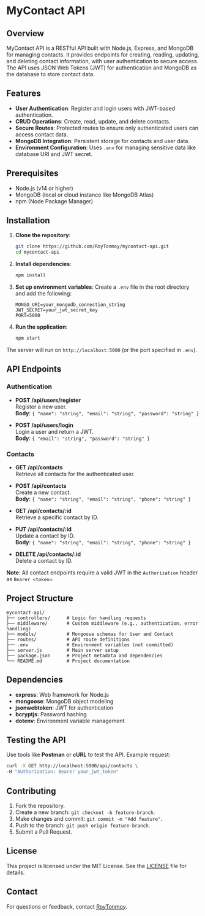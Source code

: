 # MyContact API

## Overview
MyContact API is a RESTful API built with Node.js, Express, and MongoDB for managing contacts. It provides endpoints for creating, reading, updating, and deleting contact information, with user authentication to secure access. The API uses JSON Web Tokens (JWT) for authentication and MongoDB as the database to store contact data.

## Features
- **User Authentication**: Register and login users with JWT-based authentication.
- **CRUD Operations**: Create, read, update, and delete contacts.
- **Secure Routes**: Protected routes to ensure only authenticated users can access contact data.
- **MongoDB Integration**: Persistent storage for contacts and user data.
- **Environment Configuration**: Uses `.env` for managing sensitive data like database URI and JWT secret.

## Prerequisites
- Node.js (v14 or higher)
- MongoDB (local or cloud instance like MongoDB Atlas)
- npm (Node Package Manager)

## Installation
1. **Clone the repository**:
   ```bash
   git clone https://github.com/RoyTonmoy/mycontact-api.git
   cd mycontact-api

2. **Install dependencies**:
   ```bash
   npm install

3. **Set up environment variables**: Create a `.env` file in the root directory and add the following:
   ```plaintext
   MONGO_URI=your_mongodb_connection_string
   JWT_SECRET=your_jwt_secret_key
   PORT=5000

4. **Run the application**:
   ```bash
   npm start

  The server will run on `http://localhost:5000` (or the port specified in `.env`).

## API Endpoints

### Authentication
- **POST /api/users/register**  
  Register a new user.  
  **Body**: `{ "name": "string", "email": "string", "password": "string" }`

- **POST /api/users/login**  
  Login a user and return a JWT.  
  **Body**: `{ "email": "string", "password": "string" }`

### Contacts
- **GET /api/contacts**  
  Retrieve all contacts for the authenticated user.

- **POST /api/contacts**  
  Create a new contact.  
  **Body**: `{ "name": "string", "email": "string", "phone": "string" }`

- **GET /api/contacts/:id**  
  Retrieve a specific contact by ID.

- **PUT /api/contacts/:id**  
  Update a contact by ID.  
  **Body**: `{ "name": "string", "email": "string", "phone": "string" }`

- **DELETE /api/contacts/:id**  
  Delete a contact by ID.

**Note**: All contact endpoints require a valid JWT in the `Authorization` header as `Bearer <token>`.

## Project Structure
  ```
  mycontact-api/
  ├── controllers/      # Logic for handling requests
  ├── middleware/       # Custom middleware (e.g., authentication, error handling)
  ├── models/           # Mongoose schemas for User and Contact
  ├── routes/           # API route definitions
  ├── .env              # Environment variables (not committed)
  ├── server.js         # Main server setup
  ├── package.json      # Project metadata and dependencies
  └── README.md         # Project documentation
  ```
## Dependencies

- **express**: Web framework for Node.js
- **mongoose**: MongoDB object modeling
- **jsonwebtoken**: JWT for authentication
- **bcryptjs**: Password hashing
- **dotenv**: Environment variable management

## Testing the API
Use tools like **Postman** or **cURL** to test the API. Example request:
```bash
curl -X GET http://localhost:5000/api/contacts \
-H "Authorization: Bearer your_jwt_token"
```
## Contributing

1. Fork the repository.
2. Create a new branch: `git checkout -b feature-branch`.
3. Make changes and commit: `git commit -m "Add feature"`.
4. Push to the branch: `git push origin feature-branch`.
5. Submit a Pull Request.

## License
This project is licensed under the MIT License. See the [LICENSE](LICENSE) file for details.

## Contact
For questions or feedback, contact [RoyTonmoy](https://github.com/RoyTonmoy).

